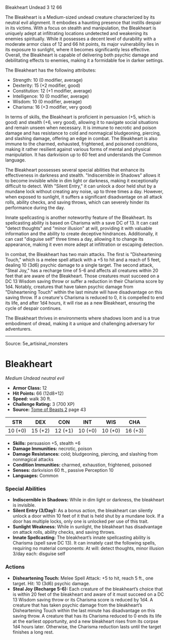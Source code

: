 <MonsterName/>Bleakheart</MonsterName>
<CreatureType/>Undead</CreatureType>
<CR/>3</CR>
<AC/>12</AC>
<HP/>66</HP>
<summary>The Bleakheart is a Medium-sized undead creature characterized by its neutral evil alignment. It embodies a haunting presence that instills despair in its victims. With a focus on stealth and manipulation, the Bleakheart is uniquely adept at infiltrating locations undetected and weakening its enemies spiritually. While it possesses a decent level of durability with a moderate armor class of 12 and 66 hit points, its major vulnerability lies in its exposure to sunlight, where it becomes significantly less effective. Overall, the Bleakheart is capable of delivering both psychic damage and debilitating effects to enemies, making it a formidable foe in darker settings.</summary>

<detail>

The Bleakheart has the following attributes: 
- Strength: 10 (0 modifier, average)
- Dexterity: 15 (+2 modifier, good)
- Constitution: 12 (+1 modifier, average)
- Intelligence: 10 (0 modifier, average)
- Wisdom: 10 (0 modifier, average)
- Charisma: 16 (+3 modifier, very good)

In terms of skills, the Bleakheart is proficient in persuasion (+5, which is good) and stealth (+6, very good), allowing it to navigate social situations and remain unseen when necessary. It is immune to necrotic and poison damage and has resistance to cold and nonmagical bludgeoning, piercing, and slashing damage, offering an edge in combat. The Bleakheart is also immune to the charmed, exhausted, frightened, and poisoned conditions, making it rather resilient against various forms of mental and physical manipulation. It has darkvision up to 60 feet and understands the Common language.

The Bleakheart possesses several special abilities that enhance its effectiveness in darkness and stealth. "Indiscernible in Shadows" allows it to become invisible while in dim light or darkness, making it exceptionally difficult to detect. With "Silent Entry," it can unlock a door held shut by a mundane lock without creating any noise, up to three times a day. However, when exposed to sunlight, it suffers a significant disadvantage on all attack rolls, ability checks, and saving throws, which can severely hinder its performance during the day. 

Innate spellcasting is another noteworthy feature of the Bleakheart. Its spellcasting ability is based on Charisma with a save DC of 13. It can cast "detect thoughts" and "minor illusion" at will, providing it with valuable information and the ability to create deceptive hindrances. Additionally, it can cast "disguise self" three times a day, allowing it to change its appearance, making it even more adept at infiltration or escaping detection.

In combat, the Bleakheart has two main attacks. The first is "Disheartening Touch," which is a melee spell attack with a +5 to hit and a reach of 5 feet, dealing 10 (3d6) psychic damage to a single target. The second attack, "Steal Joy," has a recharge time of 5-6 and affects all creatures within 20 feet that are aware of the Bleakheart. Those creatures must succeed on a DC 13 Wisdom saving throw or suffer a reduction in their Charisma score by 1d4. Notably, creatures that have taken psychic damage from "Disheartening Touch" within the last minute will have disadvantage on this saving throw. If a creature's Charisma is reduced to 0, it is compelled to end its life, and after 1d4 hours, it will rise as a new Bleakheart, ensuring the cycle of despair continues.

The Bleakheart thrives in environments where shadows loom and is a true embodiment of dread, making it a unique and challenging adversary for adventurers.</detail>



---

Source: 5e_artisinal_monsters

# Bleakheart

*Medium* *Undead* *neutral evil*

- **Armor Class:** 12
- **Hit Points:** 66 (12d8+12)
- **Speed:** walk 30 ft.
- **Challenge Rating:** 3 (700 XP)
- **Source:** [Tome of Beasts 2](https://koboldpress.com/kpstore/product/tome-of-beasts-2-for-5th-edition) page 43

| STR | DEX | CON | INT | WIS | CHA |
| --- | --- | --- | --- | --- | --- |
| 10 (+0) | 15 (+2) | 12 (+1) | 10 (+0) | 10 (+0) | 16 (+3) |

- **Skills:** persuasion +5, stealth +6
- **Damage Immunities:** necrotic, poison
- **Damage Resistances:** cold; bludgeoning, piercing, and slashing from nonmagical attacks
- **Condition Immunities:** charmed, exhaustion, frightened, poisoned
- **Senses:** darkvision 60 ft., passive Perception 10
- **Languages:** Common

### Special Abilities

- **Indiscernible in Shadows:** While in dim light or darkness, the bleakheart is invisible.
- **Silent Entry (3/Day):** As a bonus action, the bleakheart can silently unlock a door within 10 feet of it that is held shut by a mundane lock. If a door has multiple locks, only one is unlocked per use of this trait.
- **Sunlight Weakness:** While in sunlight, the bleakheart has disadvantage on attack rolls, ability checks, and saving throws.
- **Innate Spellcasting:** The bleakheart’s innate spellcasting ability is Charisma (spell save DC 13). It can innately cast the following spells, requiring no material components:
At will: detect thoughts, minor illusion
3/day each: disguise self

### Actions

- **Disheartening Touch:** Melee Spell Attack: +5 to hit, reach 5 ft., one target. Hit: 10 (3d6) psychic damage.
- **Steal Joy (Recharge 5-6):** Each creature of the bleakheart’s choice that is within 20 feet of the bleakheart and aware of it must succeed on a DC 13 Wisdom saving throw or its Charisma score is reduced by 1d4. A creature that has taken psychic damage from the bleakheart’s Disheartening Touch within the last minute has disadvantage on this saving throw. A creature that has its Charisma reduced to 0 ends its life at the earliest opportunity, and a new bleakheart rises from its corpse 1d4 hours later. Otherwise, the Charisma reduction lasts until the target finishes a long rest.




